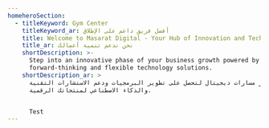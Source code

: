 ```yaml
---
homeheroSection:
  - titleKeyword: Gym Center
    titleKeyword_ar: أفضل فريق داعم على الإطلاق
    title: Welcome to Masarat Digital - Your Hub of Innovation and Technology
    title_ar: نحن ندعم تنمية أعمالك
    shortDescription: >-
      Step into an innovative phase of your business growth powered by our
      forward-thinking and flexible technology solutions.
    shortDescription_ar: >
      اختر مسارات ديجيتال لتحصل على تطوير البرمجيات ودعم الاستشارات التقنية
      والذكاء الاصطناعي لمنتجاتك الرقمية. 


      Test
---
```


